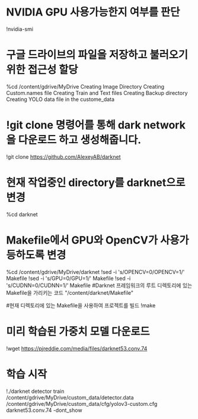 
#  NVIDIA GPU 사용가능한지 여부를 판단
!nvidia-smi  
# 구글 드라이브의 파일을 저장하고 불러오기 위한 접근성 할당
%cd /content/gdrive/MyDrive
Creating Image Directory 
Creating Custom.names file 
Creating Train and Text files
Creating Backup directory
Creating YOLO data file in the custome_data  
# !git clone 명령어를 통해 dark network을 다운로드 하고 생성해줍니다.
!git clone https://github.com/AlexeyAB/darknet
# 현재 작업중인 directory를 darknet으로 변경
%cd darknet


# Makefile에서 GPU와 OpenCV가 사용가등하도록 변경
%cd /content/gdrive/MyDrive/darknet
!sed -i 's/OPENCV=0/OPENCV=1/' Makefile
!sed -i 's/GPU=0/GPU=1/' Makefile
!sed -i 's/CUDNN=0/CUDNN=1/' Makefile
#Darknet 프레임워크의 루트 디렉토리에 있는 Makefile을 가리키는 코드
"/content/darknet/Makefile"

#현재 디렉토리에 있는 Makefile을 사용하여 프로젝트를 빌드
!make

# 미리 학습된 가중치 모델 다운로드
!wget https://pjreddie.com/media/files/darknet53.conv.74

# 학습 시작
!./darknet detector train /content/gdrive/MyDrive/custom_data/detector.data /content/gdrive/MyDrive/custom_data/cfg/yolov3-custom.cfg darknet53.conv.74 -dont_show
